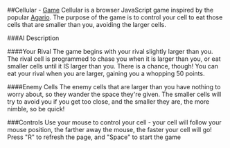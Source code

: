 ##Cellular - [Game][link]
Cellular is a browser JavaScript game inspired by the popular [Agario][agar]. The purpose
of the game is to control your cell to eat those cells that are smaller than you,
avoiding the larger cells.

###AI Description

####Your Rival
The game begins with your rival slightly larger than you. The rival cell is programmed
to chase you when it is larger than you, or eat smaller cells until it IS larger
than you. There is a chance, though! You can eat your rival when you are larger,
gaining you a whopping 50 points.

####Enemy Cells
The enemy cells that are larger than you have nothing to worry about, so they wander
the space they're given. The smaller cells will try to avoid you if you get too close,
and the smaller they are, the more nimble, so be quick!

###Controls
Use your mouse to control your cell - your cell will follow your mouse position,
the farther away the mouse, the faster your cell will go!
Press "R" to refresh the page, and "Space" to start the game



[link]: http://www.google.com
[agar]: http://www.agar.io
